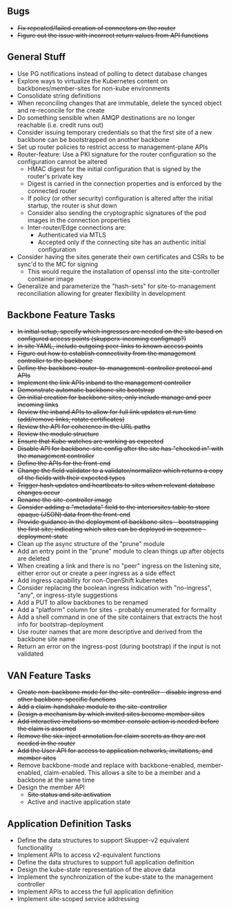 ## Bugs
 - ~~Fix repeated/failed creation of connectors on the router~~
 - ~~Figure out the issue with incorrect return values from API functions~~

## General Stuff
 - Use PG notifications instead of polling to detect database changes
 - Explore ways to virtualize the Kubernetes content on backbones/member-sites for non-kube environments
 - Consolidate string definitions
 - When reconciling changes that are immutable, delete the synced object and re-reconcile for the create
 - Do something sensible when AMQP destinations are no longer reachable (i.e. credit runs out)
 - Consider issuing temporary credentials so that the first site of a new backbone can be bootstrapped on another backbone
 - Set up router policies to restrict access to management-plane APIs
 - Router-feature: Use a PKI signature for the router configuration so the configuration cannot be altered
   - HMAC digest for the initial configuration that is signed by the router's private key
   - Digest is carried in the connection properties and is enforced by the connected router
   - If policy (or other security) configuration is altered after the initial startup, the router is shut down
   - Consider also sending the cryptographic signatures of the pod images in the connection properties
   - Inter-router/Edge connections are:
     - Authenticated via MTLS
     - Accepted only if the connecting site has an authentic initial configuration
 - Consider having the sites generate their own certificates and CSRs to be sync'd to the MC for signing
   - This would require the installation of openssl into the site-controller container image
 - Generalize and parameterize the "hash-sets" for site-to-management reconciliation allowing for greater flexibility in development

## Backbone Feature Tasks
 - ~~In initial setup, specify which ingresses are needed on the site based on configured access points (skupperx-incoming configmap?)~~
 - ~~In site YAML, include outgoing peer-links to known access points~~
 - ~~Figure out how to establish connectivity from the management controller to the backbone~~
 - ~~Define the backbone-router-to-management-controller protocol and APIs~~
 - ~~Implement the link APIs inband to the management controller~~
 - ~~Demonstrate automatic backbone site bootstrap~~
 - ~~On initial creation for backbone sites, only include manage and peer incoming links~~
 - ~~Review the inband APIs to allow for full link updates at run time (add/remove links, rotate certificates)~~
 - ~~Review the API for coherence in the URL paths~~
 - ~~Review the module structure~~
 - ~~Ensure that Kube watches are working as expected~~
 - ~~Disable API for backbone-site config after the site has "checked in" with the management controller~~
 - ~~Define the APIs for the front-end~~
 - ~~Change the field validator to a validator/normalizer which returns a copy of the fields with their expected types~~
 - ~~Trigger hash updates and heartbeats to sites when relevant database changes occur~~
 - ~~Rename the site-controller image~~
 - ~~Consider adding a "metadata" field to the interiorsites table to store opaque (JSON) data from the front-end~~
 - ~~Provide guidance in the deployment of backbone sites - bootstrapping the first site; indicating which sites can be deployed in sequence - deployment-state~~
 - Clean up the async structure of the "prune" module
 - Add an entry point in the "prune" module to clean things up after objects are deleted
 - When creating a link and there is no "peer" ingress on the listening site, either error out or create a peer ingress as a side effect
 - Add ingress capability for non-OpenShift kubernetes
 - Consider replacing the boolean ingress indication with "no-ingress", "any", or ingress-style suggestions
 - Add a PUT to allow backbones to be renamed
 - Add a "platform" column for sites - probably enumerated for formality
 - Add a shell command in one of the site containers that extracts the host info for bootstrap-deployment
 - Use router names that are more descriptive and derived from the backbone site name
 - Return an error on the ingress-post (during bootstrap) if the input is not validated

## VAN Feature Tasks
 - ~~Create non-backbone mode for the site-controller - disable ingress and other backbone-specific functions~~
 - ~~Add a claim-handshake module to the site-controller~~
 - ~~Design a mechanism by which invited sites become member sites~~
 - ~~Add interactive invitations so member-console action is needed before the claim is asserted~~
 - ~~Remove the skx-inject annotation for claim secrets as they are not needed in the router~~
 - ~~Add the User API for access to application networks, invitations, and member sites~~
 - Remove backbone-mode and replace with backbone-enabled, member-enabled, claim-enabled.  This allows a site to be a member and a backbone at the same time
 - Design the member API
   - ~~Site status and site activation~~
   - Active and inactive application state

## Application Definition Tasks
 - Define the data structures to support Skupper-v2 equivalent functionality
 - Implement APIs to access v2-equivalent functions
 - Define the data structures to support full application definition
 - Design the kube-state representation of the above data
 - Implement the synchronization of the kube-state to the management controller
 - Implement APIs to access the full application definition
 - Implement site-scoped service addressing

